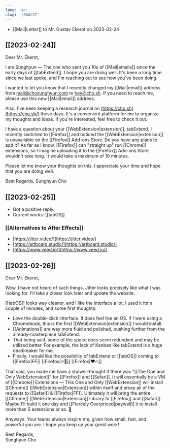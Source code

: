 ```yaml
---
lang: 'en'
slug: '/8AAC37'
---
```


- [[Mail|Letter]] to Mr. Gustav Ekerot on 2023-02-24

## [[2023-02-24]]

Dear Mr. Ekerot,

I am Sunghyun — The one who sent you 10s of [[Mail|emails]] since the early days of [[tabExtend]]. I hope you are doing well. It's been a long time since we last spoke, and I'm reaching out to see how you've been doing.

I wanted to let you know that I recently changed my [[Mail|email]] address from [mail@chosunghyun.com](mailto:mail@chosunghyun.com) to [hey@cho.sh](mailto:hey@cho.sh). If you need to reach me, please use this new [[Mail|email]] address.

Also, I've been keeping a research journal on [https://cho.sh](https://cho.sh/) these days. It's a convenient platform for me to organize my thoughts and ideas. If you're interested, feel free to check it out.

I have a question about your [[WebExtension|extension]], tabExtend. I recently switched to [[Firefox]] and noticed the [[WebExtension|extension]] is unavailable on the [[Firefox]] Add-ons Store. Do you have any plans to add it? As far as I know, [[Firefox]] can "straight up" run [[Chrome]] extensions, so I imagine uploading it to the [[Firefox]] Add-ons Store wouldn't take long. It would take a maximum of 10 minutes.

Please let me know your thoughts on this. I appreciate your time and hope that you are doing well.

Best Regards,
Sunghyun Cho

## [[2023-02-25]]

- Got a positive reply.
- Current works: [[tabOS]]

### [[Alternatives to After Effects]]

- [https://jitter.video/](https://jitter.video/)
- [https://artboard.studio/](https://artboard.studio/)
- [https://www.veed.io/](https://www.veed.io/)

## [[2023-02-26]]

Dear Mr. Ekerot,

Wow, I have not heard of such things. Jitter looks precisely like what I was looking for. I'll take a closer look later and update the website.

[[tabOS]] looks way cleaner, and I like the interface a lot. I used it for a couple of minutes, and some first thoughts:

- Love the double-click interface. It does feel like an OS. If I were using a Chromebook, this is the first [[WebExtension|extension]] I would install.
- [[Animations]] are way more fluid and polished, pushing further from the already-masterpiece tabExtend.
- That being said, some of the space does seem redundant and may be utilized better. For example, the lack of Kanban like tabExtend is a huge dealbreaker for me.
- Finally, I would like the possibility of tabExtend or [[tabOS]] coming to [[Firefox|FF]] [[Firefox|🔥🦊]] [[Firefox|❤🔥]]

That said, you made me have a shower-thought if there was "[[The One and Only WebExtension]]" for [[Firefox]] and [[Safari]]. It will essentially be a VM of [[Chrome]] Extensions — This One and Only [[WebExtension]] will install [[Chrome]] [[WebExtension|Extension]] within itself and proxy all of the requests to [[Safari]] & [[Firefox|FF]]. Ultimately it will bring the entire [[Chrome]] [[WebExtension|Extension]] Library to [[Firefox]] and [[Safari]]. Maybe I'll build it one day and [[Fiercely Overpriced|paywall]] it to install more than 5 extensions or so. 🤣

Anyways. Your teams always inspire me, given how small, fast, and powerful you are. I hope you keep up your great work!

Best Regards,  
Sunghyun Cho
